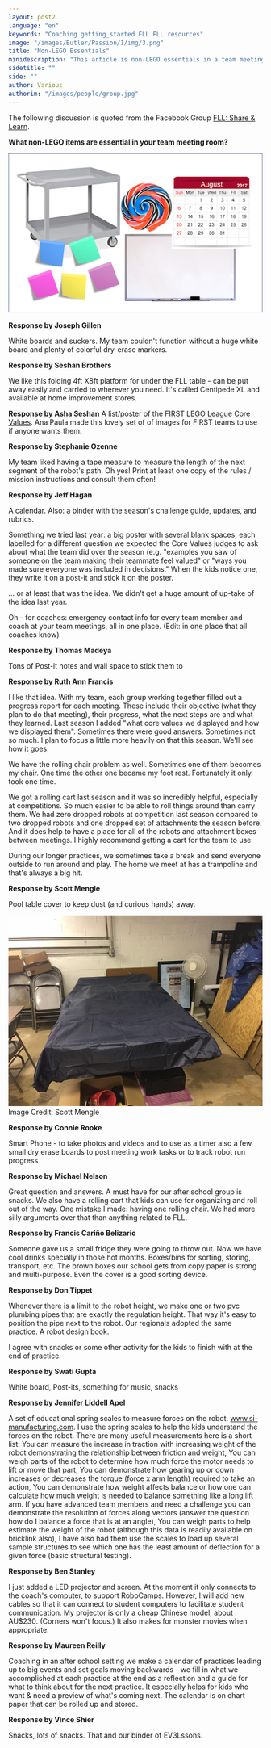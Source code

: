 ```yaml
---
layout: post2
language: "en"
keywords: "Coaching getting_started FLL FLL resources"
image: "/images/Butler/Passion/1/img/3.png"
title: "Non-LEGO Essentials"
minidescription: "This article is non-LEGO essentials in a team meeting room."
sidetitle: ""
side: ""
author: Various
authorim: "/images/people/group.jpg"
---
```


The following discussion is quoted from the Facebook Group <a href="https://www.facebook.com/groups/FLLShareandLearn/">FLL: Share & Learn</a>.

**What non-LEGO items are essential in your team meeting room?**

<img src="/images/coachcorner/Non-LEGO.png" style="max-width: 100%" />

**Response by Joseph Gillen**

White boards and suckers. My team couldn't function without a huge white board and plenty of colorful dry-erase markers.

**Response by Seshan Brothers**

We like this folding 4ft X8ft platform for under the FLL table - can be put away easily and carried to wherever you need. It's called Centipede XL and available at home improvement stores.

**Response by Asha Seshan** 
A list/poster of the <a href="http://ev3lessons.com/translations/en-us/fll/CoreValuesPoster.pdf">FIRST LEGO League Core Values</a>. Ana Paula made this lovely set of of images for FIRST teams to use if anyone wants them.

**Response by Stephanie Ozenne** 

My team liked having a tape measure to measure the length of the next segment of the robot's path. Oh yes! Print at least one copy of the rules / mission instructions and consult them often!

**Response by Jeff Hagan** 

A calendar. Also: a binder with the season's challenge guide, updates, and rubrics.  

Something we tried last year: a big poster with several blank spaces, each labelled for a different question we expected the Core Values judges to ask about what the team did over the season (e.g. "examples you saw of someone on the team making their teammate feel valued" or "ways you made sure everyone was included in decisions." When the kids notice one, they write it on a post-it and stick it on the poster. 

... or at least that was the idea. We didn't get a huge amount of up-take of the idea last year.

Oh - for coaches: emergency contact info for every team member and coach at your team meetings, all in one place. (Edit: in one place that all coaches know)

**Response by Thomas Madeya** 

 Tons of Post-it notes and wall space to stick them to

**Response by Ruth Ann Francis** 

 I like that idea. With my team, each group working together filled out a progress report for each meeting. These include their objective (what they plan to do that meeting), their progress, what the next steps are and what they learned. Last season I added "what core values we displayed and how we displayed them". Sometimes there were good answers. Sometimes not so much. I plan to focus a little more heavily on that this season. We'll see how it goes.

We have the rolling chair problem as well. Sometimes one of them becomes my chair. One time the other one became my foot rest. Fortunately it only took one time. 

We got a rolling cart last season and it was so incredibly helpful, especially at competitions. So much easier to be able to roll things around than carry them. We had zero dropped robots at competition last season compared to two dropped robots and one dropped set of attachments the season before. And it does help to have a place for all of the robots and attachment boxes between meetings. I highly recommend getting a cart for the team to use.

During our longer practices, we sometimes take a break and send everyone outside to run around and play. The home we meet at has a trampoline and that's always a big hit.

**Response by Scott Mengle**

Pool table cover to keep dust (and curious hands) away.

<img src="/images/coachcorner/PoolTableCover.jpg" style="max-width: 100%" />
Image Credit: Scott Mengle

**Response by Connie Rooke**

Smart Phone - to take photos and videos and to use as a timer also a few small dry erase boards to post meeting work tasks or to track robot run progress

**Response by Michael Nelson**

Great question and answers. A must have for our after school group is snacks. We also have a rolling cart that kids can use for organizing and roll out of the way. One mistake I made: having one rolling chair. We had more silly arguments over that than anything related to FLL.

**Response by Francis Cariño Belizario**

Someone gave us a small fridge they were going to throw out. Now we have cool drinks specially in those hot months. Boxes/bins for sorting, storing, transport, etc. The brown boxes our school gets from copy paper is strong and multi-purpose. Even the cover is a good sorting device.

**Response by Don Tippet**

Whenever there is a limit to the robot height, we make one or two pvc plumbing pipes that are exactly the regulation height. That way it's easy to position the pipe next to the robot. Our regionals adopted the same practice. A robot design book.

I agree with snacks or some other activity for the kids to finish with at the end of practice.

**Response by Swati Gupta** 

White board, Post-its, something for music, snacks


**Response by Jennifer Liddell Apel**

A set of educational spring scales to measure forces on the robot. www.si-manufacturing.com. I use the spring scales to help the kids understand the forces on the robot. There are many useful measurements here is a short list:  You can measure the increase in traction with increasing weight of the robot demonstrating the relationship between friction and weight, You can weigh parts of the robot to determine how much force the motor needs to lift or move that part, You can demonstrate how gearing up or down increases or decreases the torque (force x arm length) required to take an action, You can demonstrate how weight affects balance or how one can calculate how much weight is needed to balance something like a long lift arm. If you have advanced team members and need a challenge you can demonstrate the resolution of forces along vectors (answer the question how do I balance a force that is at an angle), You can weigh parts to help estimate the weight of the robot (although this data is readily available on bricklink also), I have also had them use the scales to load up several sample structures to see which one has the least amount of deflection for a given force (basic structural testing).

**Response by Ben Stanley** 

I just added a LED projector and screen. At the moment it only connects to the coach's computer, to support RoboCamps. However, I will add new cables so that it can connect to student computers to facilitate student communication. My projector is only a cheap Chinese model, about AU$230. (Corners won't focus.) It also makes for monster movies when appropriate.

**Response by Maureen Reilly**

Coaching in an after school setting we make a calendar of practices leading up to big events and set goals moving backwards - we fill in what we accomplished at each practice at the end as a reflection and a guide for what to think about for the next practice. It especially helps for kids who want & need a preview of what's coming next. The calendar is on chart paper that can be rolled up and stored.


**Response by Vince Shier**

Snacks, lots of snacks. That and our binder of EV3Lssons.


